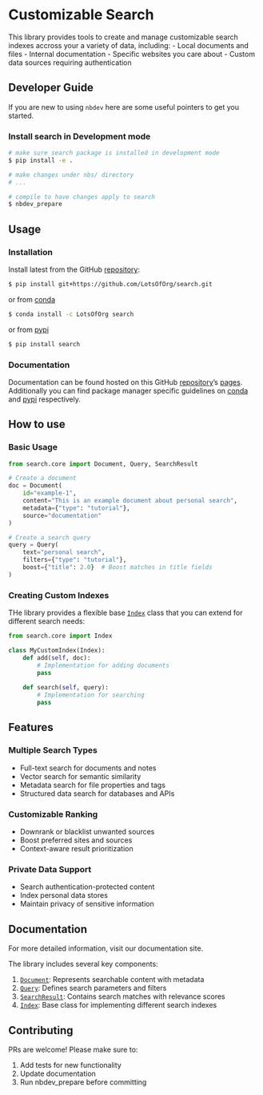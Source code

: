 # Customizable Search


<!-- WARNING: THIS FILE WAS AUTOGENERATED! DO NOT EDIT! -->

This library provides tools to create and manage customizable search
indexes accross your a variety of data, including: - Local documents and
files - Internal documentation - Specific websites you care about -
Custom data sources requiring authentication

## Developer Guide

If you are new to using `nbdev` here are some useful pointers to get you
started.

### Install search in Development mode

``` sh
# make sure search package is installed in development mode
$ pip install -e .

# make changes under nbs/ directory
# ...

# compile to have changes apply to search
$ nbdev_prepare
```

## Usage

### Installation

Install latest from the GitHub
[repository](https://github.com/LotsOfOrg/search):

``` sh
$ pip install git+https://github.com/LotsOfOrg/search.git
```

or from [conda](https://anaconda.org/LotsOfOrg/search)

``` sh
$ conda install -c LotsOfOrg search
```

or from [pypi](https://pypi.org/project/search/)

``` sh
$ pip install search
```

### Documentation

Documentation can be found hosted on this GitHub
[repository](https://github.com/LotsOfOrg/search)’s
[pages](https://LotsOfOrg.github.io/search/). Additionally you can find
package manager specific guidelines on
[conda](https://anaconda.org/LotsOfOrg/search) and
[pypi](https://pypi.org/project/search/) respectively.

## How to use

### Basic Usage

``` python
from search.core import Document, Query, SearchResult

# Create a document
doc = Document(
    id="example-1",
    content="This is an example document about personal search",
    metadata={"type": "tutorial"},
    source="documentation"
)

# Create a search query
query = Query(
    text="personal search",
    filters={"type": "tutorial"},
    boost={"title": 2.0}  # Boost matches in title fields
)
```

### Creating Custom Indexes

THe library provides a flexible base
[`Index`](https://LotsOfOrg.github.io/search/core.html#index) class that
you can extend for different search needs:

``` python
from search.core import Index

class MyCustomIndex(Index):
    def add(self, doc):
        # Implementation for adding documents
        pass
    
    def search(self, query):
        # Implementation for searching
        pass
```

## Features

### Multiple Search Types

- Full-text search for documents and notes
- Vector search for semantic similarity
- Metadata search for file properties and tags
- Structured data search for databases and APIs

### Customizable Ranking

- Downrank or blacklist unwanted sources
- Boost preferred sites and sources
- Context-aware result prioritization

### Private Data Support

- Search authentication-protected content
- Index personal data stores
- Maintain privacy of sensitive information

## Documentation

For more detailed information, visit our documentation site.

The library includes several key components:

1.  [`Document`](https://LotsOfOrg.github.io/search/core.html#document):
    Represents searchable content with metadata
2.  [`Query`](https://LotsOfOrg.github.io/search/core.html#query):
    Defines search parameters and filters
3.  [`SearchResult`](https://LotsOfOrg.github.io/search/core.html#searchresult):
    Contains search matches with relevance scores
4.  [`Index`](https://LotsOfOrg.github.io/search/core.html#index): Base
    class for implementing different search indexes

## Contributing

PRs are welcome! Please make sure to:

1.  Add tests for new functionality
2.  Update documentation
3.  Run nbdev_prepare before committing
